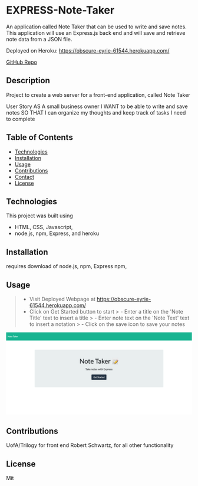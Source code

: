 # EXPRESS-Note-Taker
An application called Note Taker that can be used to write and save notes. This application will use an Express.js back end and will save and retrieve note data from a JSON file.

Deployed on Heroku:  https://obscure-eyrie-61544.herokuapp.com/

[GitHub Repo](https://github.com/Robert-Schwartz/Express-Note-Taker)  
## Description
Project to create a web server for a front-end application, called Note Taker 

User Story
AS A small business owner
I WANT to be able to write and save notes
SO THAT I can organize my thoughts and keep track of tasks I need to complete

## Table of Contents
- [Technologies](#Technologies)
- [Installation](#Installation)
- [Usage](#usage)
- [Contributions](#Contributions)
- [Contact](#Contact)
- [License](#license)

## Technologies
This project was built using 
- HTML, CSS, Javascript, 
- node.js,  npm, Express, and heroku

## Installation
requires download of node.js, npm, Express npm,

## Usage
> - Visit Deployed Webpage at https://obscure-eyrie-61544.herokuapp.com/
> - Click on Get Started button to start
    >  - Enter a title on the 'Note Title' text to insert a title
    >  - Enter note text on the 'Note Text' text to insert a notation
    >  - Click on the save icon to save your notes

![preview](preview.png)

## Contributions
UofA/Trilogy for front end
Robert Schwartz, for all other functionality

## License 
Mit 
